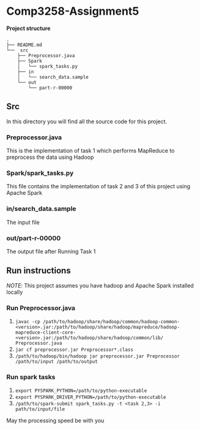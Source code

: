 # Comp3258-Assignment5

**Project structure**
```tree
.
├── README.md
└──  src
    ├── Preprocessor.java
    ├── Spark
    │   └── spark_tasks.py
    ├── in
    │   └── search_data.sample
    └── out
        └── part-r-00000
```

## Src

In this directory you will find all the source code for this project.

### Preprocessor.java

This is the implementation of task 1 which performs MapReduce to preprocess the data using Hadoop

### Spark/spark_tasks.py

This file contains the implementation of task 2 and 3 of this project using Apache Spark

### in/search_data.sample

The input file

### out/part-r-00000

The output file after Running Task 1

## Run instructions

*NOTE*: This project assumes you have hadoop and Apache Spark installed locally

### Run Preprocessor.java

1. `javac -cp /path/to/hadoop/share/hadoop/common/hadoop-common-<version>.jar:/path/to/hadoop/share/hadoop/mapreduce/hadoop-mapreduce-client-core-<version>.jar:/path/to/hadoop/share/hadoop/common/lib/ Preprocessor.java`
2. `jar cf preprocessor.jar Preprocessor*.class`
3. `/path/to/hadoop/bin/hadoop jar preprocessor.jar Preprocessor /path/to/input /path/to/output`

### Run spark tasks
1. `export PYSPARK_PYTHON=/path/to/python-executable`
2. `export PYSPARK_DRIVER_PYTHON=/path/to/python-executable`
3. `/path/to/spark-submit spark_tasks.py -t <task 2,3> -i path/to/input/file`

May the processing speed be with you

